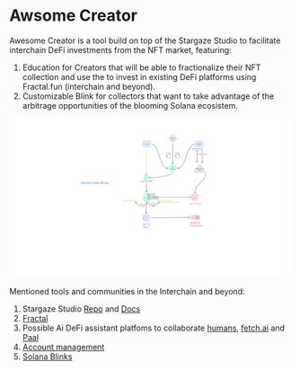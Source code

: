 # Awsome Creator
Awesome Creator is a tool build on top of the Stargaze Studio to facilitate interchain DeFi investments from the NFT market, featuring:
1) Education for Creators that will be able to fractionalize their NFT collection and use the to invest in existing DeFi platforms using Fractal.fun (interchain and beyond).
2) Customizable Blink for collectors that want to take advantage of the arbitrage opportunities of the blooming Solana ecosistem.

![Idea-IBC](https://github.com/jilt/awesome-creator/blob/main/Awesome-creator.png)

Mentioned tools and communities in the Interchain and beyond:
1) Stargaze Studio [Repo](https://github.com/public-awesome/stargaze-studio) and [Docs](https://docs.stargaze.zone/creator-tools/stargaze-studio)
2) [Fractal](https://fractal.fun/)
3) Possible Ai DeFi assistant platfoms to collaborate [humans](https://humans.ai/), [fetch.ai](https://fetch.ai/) and [Paal](https://paal.ai/)
4) [Account management](https://www.litprotocol.com/)
5) [Solana Blinks](https://github.com/solana-developers/solana-actions)
